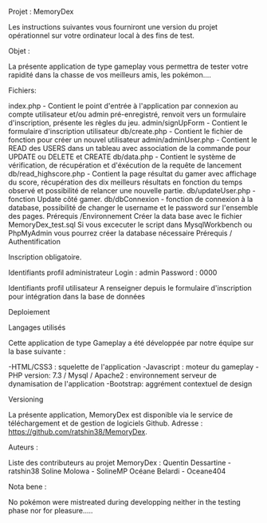 Projet : MemoryDex

Les instructions suivantes vous fourniront une version du projet opérationnel sur votre ordinateur local à des fins de test. 

Objet :

La présente application de type gameplay vous permettra de tester votre rapidité dans la chasse de vos meilleurs amis, les pokémon....


Fichiers:

index.php - Contient le point d'entrée à l'application par connexion au compte utilisateur et/ou admin pré-enregistré, renvoit vers un formulaire d'inscription, présente les règles du jeu.
admin/signUpForm - Contient le formulaire d'inscription utilisateur
db/create.php - Contient le fichier de fonction pour créer un nouvel utilisateur
admin/adminUser.php - Contient le READ des USERS dans un tableau avec association de la commande pour UPDATE ou DELETE et CREATE
db/data.php - Contient le système de vérification, de récupération et d'éxécution de la requête de lancement
db/read_highscore.php - Contient la page résultat du gamer avec affichage du score, récupération des dix meilleurs résultats en fonction du temps observé et possibilité de relancer une nouvelle partie.
db/updateUser.php - fonction Update côté gamer.
db/dbConnexion - fonction de connexion à la database, possibilité de changer le username et le password sur l'ensemble des pages.
Prérequis /Environnement
Créer la data base avec le fichier MemoryDex_test.sql
Si vous excecuter le script dans MysqlWorkbench ou PhpMyAdmin vous pourrez créer la database nécessaire
Prérequis / Authentification

Inscription obligatoire.


Identifiants profil administrateur 
Login : admin
Password : 0000

Identifiants profil utilisateur
A renseigner depuis le formulaire d'inscription pour intégration dans la base de données

Deploiement

Langages utilisés

Cette application de type Gameplay a été développée par notre équipe sur la base suivante :

-HTML/CSS3 : squelette de l'application
-Javascript : moteur du gameplay
-PHP version: 7.3 / Mysql / Apache2 : environnement serveur de dynamisation de l'application
-Bootstrap: aggrément contextuel de design


Versioning

La présente application, MemoryDex est disponible via le service de téléchargement et de gestion de logiciels Github.
Adresse : https://github.com/ratshin38/MemoryDex.

Auteurs :

Liste des contributeurs au projet MemoryDex :
Quentin Dessartine - ratshin38
Soline Molowa - SolineMP
Océane Belardi - Oceane404

Nota bene :

No pokémon were mistreated during developping neither in the testing phase nor for pleasure.....
